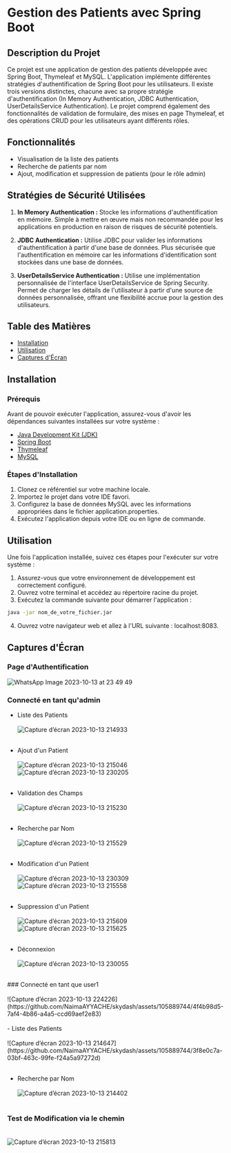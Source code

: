 # Gestion des Patients avec Spring Boot

## Description du Projet

Ce projet est une application de gestion des patients développée avec Spring Boot, Thymeleaf et MySQL. L'application implémente différentes stratégies d'authentification de Spring Boot pour les utilisateurs. Il existe trois versions distinctes, chacune avec sa propre stratégie d'authentification (In Memory Authentication, JDBC Authentication, UserDetailsService Authentication). Le projet comprend également des fonctionnalités de validation de formulaire, des mises en page Thymeleaf, et des opérations CRUD pour les utilisateurs ayant différents rôles.

## Fonctionnalités

- Visualisation de la liste des patients
- Recherche de patients par nom
- Ajout, modification et suppression de patients (pour le rôle admin)

## Stratégies de Sécurité Utilisées

1. **In Memory Authentication :** Stocke les informations d'authentification en mémoire. Simple à mettre en œuvre mais non recommandée pour les applications en production en raison de risques de sécurité potentiels.

2. **JDBC Authentication :** Utilise JDBC pour valider les informations d'authentification à partir d'une base de données. Plus sécurisée que l'authentification en mémoire car les informations d'identification sont stockées dans une base de données.

3. **UserDetailsService Authentication :** Utilise une implémentation personnalisée de l'interface UserDetailsService de Spring Security. Permet de charger les détails de l'utilisateur à partir d'une source de données personnalisée, offrant une flexibilité accrue pour la gestion des utilisateurs.

## Table des Matières

- [Installation](#installation)
- [Utilisation](#utilisation)
- [Captures d'Écran](#captures-décran)

## Installation

### Prérequis

Avant de pouvoir exécuter l'application, assurez-vous d'avoir les dépendances suivantes installées sur votre système :

- [Java Development Kit (JDK)](https://www.oracle.com/java/technologies/javase-downloads.html)
- [Spring Boot](https://spring.io/projects/spring-boot)
- [Thymeleaf](https://www.thymeleaf.org/)
- [MySQL](https://www.mysql.com/)

### Étapes d'Installation

1. Clonez ce référentiel sur votre machine locale.
2. Importez le projet dans votre IDE favori.
3. Configurez la base de données MySQL avec les informations appropriées dans le fichier application.properties.
4. Exécutez l'application depuis votre IDE ou en ligne de commande.

## Utilisation

Une fois l'application installée, suivez ces étapes pour l'exécuter sur votre système :

1. Assurez-vous que votre environnement de développement est correctement configuré.
2. Ouvrez votre terminal et accédez au répertoire racine du projet.
3. Exécutez la commande suivante pour démarrer l'application :

```bash
java -jar nom_de_votre_fichier.jar
````
4. Ouvrez votre navigateur web et allez à l'URL suivante : localhost:8083.
   
## Captures d'Écran

### Page d'Authentification
![WhatsApp Image 2023-10-13 at 23 49 49](https://github.com/NaimaAYYACHE/skydash/assets/105889744/50647af0-86fe-49f6-8f6c-43e1bee2fb47)

### Connecté en tant qu'admin
- Liste des Patients <br>  <br> 
  ![Capture d’écran 2023-10-13 214933](https://github.com/NaimaAYYACHE/skydash/assets/105889744/7b76431a-6f87-4810-8323-b7e97ae896da)
  <br>  <br> 
- Ajout d'un Patient <br>  <br> 
 ![Capture d’écran 2023-10-13 215046](https://github.com/NaimaAYYACHE/skydash/assets/105889744/b7feeeb8-898f-46f2-bf84-10c3d5aec8c4) <br>
 ![Capture d’écran 2023-10-13 230205](https://github.com/NaimaAYYACHE/skydash/assets/105889744/c3662456-997d-42d8-bf48-d79e2042d5f7)
 <br>  <br> 
- Validation des Champs <br>  <br> 
 ![Capture d’écran 2023-10-13 215230](https://github.com/NaimaAYYACHE/skydash/assets/105889744/411e94e7-302c-48e6-bd69-2dd02c0a5c72)
 <br>  <br> 

- Recherche par Nom <br>  <br> 
  ![Capture d’écran 2023-10-13 215529](https://github.com/NaimaAYYACHE/skydash/assets/105889744/0eb6e021-ff10-4581-afae-486e8e8fc411)
  <br>  <br> 
- Modification d'un Patient <br>  <br> 
  ![Capture d’écran 2023-10-13 230309](https://github.com/NaimaAYYACHE/skydash/assets/105889744/b14ec95f-3622-49cc-8b8a-e5d95436867f) <br>
  ![Capture d’écran 2023-10-13 215558](https://github.com/NaimaAYYACHE/skydash/assets/105889744/3f215521-80d0-41ba-a7ca-03a8980d7497)
   <br>  <br> 

- Suppression d'un Patient <br>  <br> 
  ![Capture d’écran 2023-10-13 215609](https://github.com/NaimaAYYACHE/skydash/assets/105889744/a7790a16-a110-40c4-8ac2-651b4a6df2b3) <br>
  ![Capture d’écran 2023-10-13 215625](https://github.com/NaimaAYYACHE/skydash/assets/105889744/36a5e7db-1586-4ba0-bd37-f140be0f2183) <br>  <br> 
- Déconnexion  <br>  <br>
 ![Capture d’écran 2023-10-13 230055](https://github.com/NaimaAYYACHE/skydash/assets/105889744/17761e0f-5164-4d75-b68e-c89bdb131f67)

<br>
### Connecté en tant que user1 <br>  <br> 
![Capture d’écran 2023-10-13 224226](https://github.com/NaimaAYYACHE/skydash/assets/105889744/4f4b98d5-7af4-4b86-a4a5-ccd69aef2e83) 
<br>  <br> 
- Liste des Patients <br>  <br> 
  ![Capture d’écran 2023-10-13 214647](https://github.com/NaimaAYYACHE/skydash/assets/105889744/3f8e0c7a-03bf-463c-99fe-f24a5a97272d)
  <br>  <br> 

- Recherche par Nom <br>  <br> 
  ![Capture d’écran 2023-10-13 214402](https://github.com/NaimaAYYACHE/skydash/assets/105889744/f45772f8-e840-4138-9770-e9dba2cd9a0f) <br>  <br> 


### Test de Modification via le chemin <br>  <br> 
![Capture d’écran 2023-10-13 215813](https://github.com/NaimaAYYACHE/skydash/assets/105889744/a0c243eb-434d-436f-8018-9fabaafe3e72)





